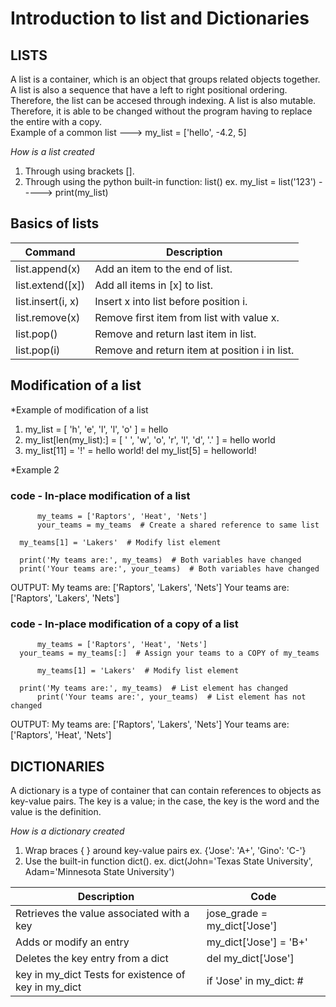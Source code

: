  # Introduction to list and Dictionaries
 
 
 ## LISTS
 A list is a container, which is an object that groups related objects together.
 A list is also a sequence that have a left to right positional ordering. Therefore, the list can be accesed through indexing.
 A list is also mutable. Therefore, it is able to be changed without the program having to replace the entire with a copy.  
 Example of a common list ---> my_list = ['hello', -4.2, 5]
 
 *How is a list created*
 1. Through using brackets [].
 2. Through using the python built-in function: list() ex. my_list = list('123') -----> print(my_list)

## Basics of lists

| Command | Description |
| --- | --- |
|list.append(x)    |Add an item to the end of list.                |               |                
|list.extend([x])  |Add all items in [x] to list.                  | git diff      |                
|list.insert(i, x) |Insert x into list before position i.	   | git status    |                
|list.remove(x)    |Remove first item from list with value x.      | git diff      |                
|list.pop()        |Remove and return last item in list.           | git status    |                
|list.pop(i)       |Remove and return item at position i in list.  | git diff      |                





 
 
 

## Modification of a list 

*Example of modification of a list
1. my_list  = [ 'h', 'e', 'l', 'l', 'o' ] = hello 
2. my_list[len(my_list):] = [ ' ', 'w', 'o', 'r', 'l', 'd', '.' ] = hello world
3. my_list[11] = '!' = hello world!
del my_list[5] = helloworld!

*Example 2
### code - In-place modification of a list
          my_teams = ['Raptors', 'Heat', 'Nets']
          your_teams = my_teams  # Create a shared reference to same list

	  my_teams[1] = 'Lakers'  # Modify list element

	  print('My teams are:', my_teams)  # Both variables have changed
	  print('Your teams are:', your_teams)  # Both variables have changed
OUTPUT: My teams are: ['Raptors', 'Lakers', 'Nets']
        Your teams are: ['Raptors', 'Lakers', 'Nets']

		
### code - In-place modification of a copy of a list
          my_teams = ['Raptors', 'Heat', 'Nets']
	  your_teams = my_teams[:]  # Assign your teams to a COPY of my_teams
	
          my_teams[1] = 'Lakers'  # Modify list element
	
	  print('My teams are:', my_teams)  # List element has changed
          print('Your teams are:', your_teams)  # List element has not changed
OUTPUT: My teams are: ['Raptors', 'Lakers', 'Nets']
        Your teams are: ['Raptors', 'Heat', 'Nets']


 
## DICTIONARIES
A dictionary is a type of container that can  contain references to objects as key-value pairs. The key is a value; in the case, the key is the word and the value is the definition. 

*How is a dictionary created*
1. Wrap braces { } around key-value pairs ex. {'Jose': 'A+', 'Gino': 'C-'} 
2. Use the built-in function dict(). ex. dict(John='Texas State University', Adam='Minnesota State University')

|Description| Code|
| --- | --- |
|Retrieves the value associated with a key|	jose_grade = my_dict['Jose'] |
|Adds or  modify an  entry |	my_dict['Jose'] = 'B+' |
|Deletes the key entry from a dict |	del my_dict['Jose'] |
|key in my_dict	Tests for existence of key in my_dict |	if 'Jose' in my_dict: # |

